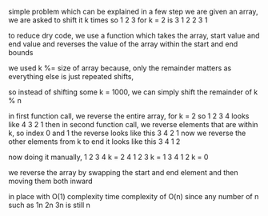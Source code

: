 simple problem which can be explained in a few step
we are given an array, we are asked to shift it k times
so 1 2 3 for k = 2 is
3 1 2
2 3 1

to reduce dry code, we use a function which takes the array,
start value and end value
and reverses the value of the array within the start and end bounds

we used k %= size of array because,
only the remainder matters as everything else is just repeated shifts,

so instead of shifting some k = 1000,
we can simply shift the remainder of k % n

in first function call, we reverse the entire array, for k = 2
so 1 2 3 4 looks like 4 3 2 1
then in second function call, we reverse elements that are within k,
so index 0 and 1
the reverse looks like this
3 4 2 1
now we reverse the other elements from k to end
it looks like this
3 4 1 2

now doing it manually, 
1 2 3 4 k = 2
4 1 2 3 k = 1
3 4 1 2 k = 0

we reverse the array by swapping the start and end element
and then moving them both inward

in place with O(1) complexity
time complexity of O(n) since any number of n such as 1n 2n 3n is still n
